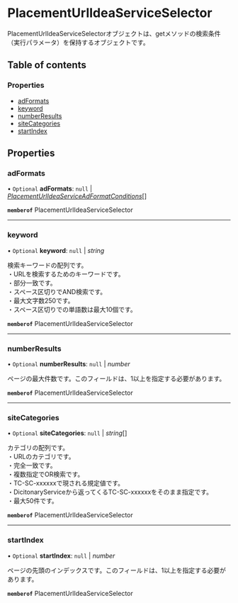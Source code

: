 # PlacementUrlIdeaServiceSelector


<div lang=\"ja\">PlacementUrlIdeaServiceSelectorオブジェクトは、getメソッドの検索条件（実行パラメータ）を保持するオブジェクトです。</div> 

## Table of contents

### Properties

- [adFormats](placementurlideaserviceselector.md#adformats)
- [keyword](placementurlideaserviceselector.md#keyword)
- [numberResults](placementurlideaserviceselector.md#numberresults)
- [siteCategories](placementurlideaserviceselector.md#sitecategories)
- [startIndex](placementurlideaserviceselector.md#startindex)

## Properties

### adFormats

• `Optional` **adFormats**: ``null`` \| [*PlacementUrlIdeaServiceAdFormatConditions*](placementurlideaserviceadformatconditions.md)[]

**`memberof`** PlacementUrlIdeaServiceSelector

___

### keyword

• `Optional` **keyword**: ``null`` \| *string*

<div lang=\"ja\"> 検索キーワードの配列です。<br> ・URLを検索するためのキーワードです。<br> ・部分一致です。<br> ・スペース区切りでAND検索です。<br> ・最大文字数250です。<br> ・スペース区切りでの単語数は最大10個です。 </div> 

**`memberof`** PlacementUrlIdeaServiceSelector

___

### numberResults

• `Optional` **numberResults**: ``null`` \| *number*

<div lang=\"ja\">ページの最大件数です。このフィールドは、1以上を指定する必要があります。</div> 

**`memberof`** PlacementUrlIdeaServiceSelector

___

### siteCategories

• `Optional` **siteCategories**: ``null`` \| *string*[]

<div lang=\"ja\"> カテゴリの配列です。<br> ・URLのカテゴリです。<br> ・完全一致です。<br> ・複数指定でOR検索です。<br> ・TC-SC-xxxxxxで現される規定値です。<br> ・DicitonaryServiceから返ってくるTC-SC-xxxxxxをそのまま指定です。<br> ・最大50件です。 </div> 

**`memberof`** PlacementUrlIdeaServiceSelector

___

### startIndex

• `Optional` **startIndex**: ``null`` \| *number*

<div lang=\"ja\">ページの先頭のインデックスです。このフィールドは、1以上を指定する必要があります。</div> 

**`memberof`** PlacementUrlIdeaServiceSelector
